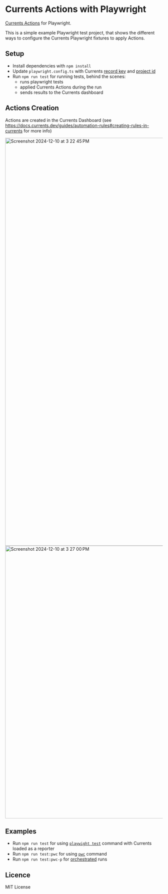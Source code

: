 # Currents Actions with Playwright

[Currents Actions](https://docs.currents.dev/guides/currents-actions) for Playwright.

This is a simple example Playwright test project, that shows the different ways to configure the Currents Playwright fixtures to apply Actions.


## Setup

- Install dependencies with `npm install`
- Update `playwright.config.ts` with Currents [record key](https://docs.currents.dev/guides/record-key) and [project id](https://docs.currents.dev/dashboard/projects/project-settings)
- Run `npm run test` for running tests, behind the scenes:
  - runs playwright tests
  - applied Currents Actions during the run
  - sends results to the Currents dashboard
 
## Actions Creation

Actions are created in the Currents Dashboard (see https://docs.currents.dev/guides/automation-rules#creating-rules-in-currents for more info)

<img width="1306" alt="Screenshot 2024-12-10 at 3 22 45 PM" src="https://github.com/user-attachments/assets/d150c645-7b6d-448c-b1a8-31934cf0b460" />

<img width="873" alt="Screenshot 2024-12-10 at 3 27 00 PM" src="https://github.com/user-attachments/assets/75e1165c-f973-4d73-8056-db9dc2a1da4f" />

## Examples

- Run `npm run test` for using [`playwight test`](https://docs.currents.dev/getting-started/playwright/you-first-playwright-run#using-reporter-configuration) command with Currents loaded as a reporter
- Run `npm run test:pwc` for using [`pwc`](https://docs.currents.dev/getting-started/playwright/you-first-playwright-run#using-the-cli) command
- Run `npm run test:pwc-p` for [orchestrated](https://docs.currents.dev/guides/parallelization-guide/pw-parallelization/playwright-orchestration) runs

## Licence

MIT License

